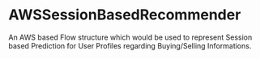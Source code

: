 # AWSSessionBasedRecommender
An AWS based Flow structure which would be used to represent Session based Prediction for User Profiles regarding Buying/Selling Informations.
